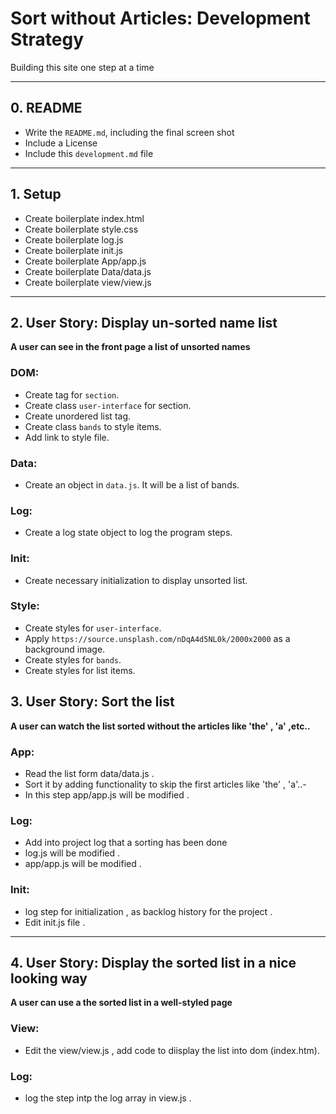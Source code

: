 # Sort without Articles: Development Strategy

Building this site one step at a time

---

## 0. README

- Write the `README.md`, including the final screen shot
- Include a License
- Include this `development.md` file

---

## 1. Setup

- Create boilerplate index.html
- Create boilerplate style.css
- Create boilerplate log.js
- Create boilerplate init.js
- Create boilerplate App/app.js
- Create boilerplate Data/data.js
- Create boilerplate view/view.js

---

## 2. User Story: Display un-sorted name list

**A user can see in the front page a list of unsorted names**

### DOM:

- Create tag for `section`.
- Create class `user-interface` for section.
- Create unordered list tag.
- Create class `bands` to style items.
- Add link to style file.

### Data:

- Create an object in `data.js`. It will be a list of bands.

### Log:

- Create a log state object to log the program steps.

### Init:

- Create necessary initialization to display unsorted list.

### Style:

- Create styles for `user-interface`.
- Apply `https://source.unsplash.com/nDqA4d5NL0k/2000x2000` as a background image.
- Create styles for `bands`.
- Create styles for list items.

## 3. User Story: Sort the list

**A user can watch the list sorted without the articles like 'the' , 'a' ,etc..**

### App:

- Read the list form data/data.js .
- Sort it by adding functionality to skip the first articles like 'the' , 'a'..-
- In this step app/app.js will be modified .

### Log:

- Add into project log that a sorting has been done
- log.js will be modified .
- app/app.js will be modified .

### Init:

- log step for initialization , as backlog history for the project .
- Edit init.js file .

---

## 4. User Story: Display the sorted list in a nice looking way

**A user can use a the sorted list in a well-styled page**

### View:

- Edit the view/view.js , add code to diisplay the list into dom (index.htm).

### Log:

- log the step intp the log array in view.js .


